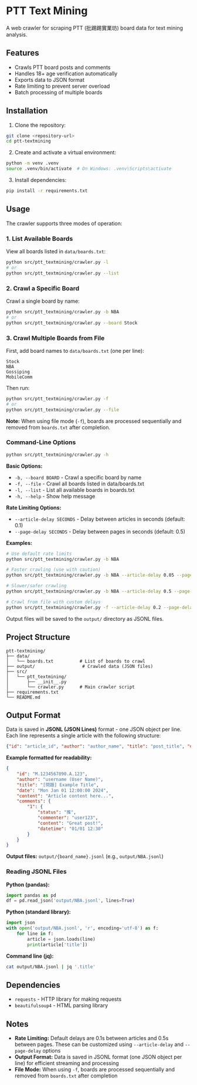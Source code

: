 # PTT Text Mining

A web crawler for scraping PTT (批踢踢實業坊) board data for text mining analysis.

## Features

- Crawls PTT board posts and comments
- Handles 18+ age verification automatically
- Exports data to JSON format
- Rate limiting to prevent server overload
- Batch processing of multiple boards

## Installation

1. Clone the repository:
```bash
git clone <repository-url>
cd ptt-textmining
```

2. Create and activate a virtual environment:
```bash
python -m venv .venv
source .venv/bin/activate  # On Windows: .venv\Scripts\activate
```

3. Install dependencies:
```bash
pip install -r requirements.txt
```

## Usage

The crawler supports three modes of operation:

### 1. List Available Boards

View all boards listed in `data/boards.txt`:

```bash
python src/ptt_textmining/crawler.py -l
# or
python src/ptt_textmining/crawler.py --list
```

### 2. Crawl a Specific Board

Crawl a single board by name:

```bash
python src/ptt_textmining/crawler.py -b NBA
# or
python src/ptt_textmining/crawler.py --board Stock
```

### 3. Crawl Multiple Boards from File

First, add board names to `data/boards.txt` (one per line):
```
Stock
NBA
Gossiping
MobileComm
```

Then run:
```bash
python src/ptt_textmining/crawler.py -f
# or
python src/ptt_textmining/crawler.py --file
```

**Note:** When using file mode (`-f`), boards are processed sequentially and removed from `boards.txt` after completion.

### Command-Line Options

```bash
python src/ptt_textmining/crawler.py -h
```

**Basic Options:**
- `-b, --board BOARD` - Crawl a specific board by name
- `-f, --file` - Crawl all boards listed in data/boards.txt
- `-l, --list` - List all available boards in boards.txt
- `-h, --help` - Show help message

**Rate Limiting Options:**
- `--article-delay SECONDS` - Delay between articles in seconds (default: 0.1)
- `--page-delay SECONDS` - Delay between pages in seconds (default: 0.5)

**Examples:**

```bash
# Use default rate limits
python src/ptt_textmining/crawler.py -b NBA

# Faster crawling (use with caution)
python src/ptt_textmining/crawler.py -b NBA --article-delay 0.05 --page-delay 0.2

# Slower/safer crawling
python src/ptt_textmining/crawler.py -b NBA --article-delay 0.5 --page-delay 1.0

# Crawl from file with custom delays
python src/ptt_textmining/crawler.py -f --article-delay 0.2 --page-delay 0.8
```

Output files will be saved to the `output/` directory as JSONL files.

## Project Structure

```
ptt-textmining/
├── data/
│   └── boards.txt          # List of boards to crawl
├── output/                  # Crawled data (JSON files)
├── src/
│   └── ptt_textmining/
│       ├── __init__.py
│       └── crawler.py      # Main crawler script
├── requirements.txt
└── README.md
```

## Output Format

Data is saved in **JSONL (JSON Lines)** format - one JSON object per line. Each line represents a single article with the following structure:

```json
{"id": "article_id", "author": "author_name", "title": "post_title", "date": "post_date", "content": "main_content", "comments": {"1": {"status": "推/噓/→", "commenter": "user_id", "content": "comment_text", "datetime": "comment_time"}}}
```

**Example formatted for readability:**
```json
{
    "id": "M.1234567890.A.123",
    "author": "username (User Name)",
    "title": "[問題] Example Title",
    "date": "Mon Jan 01 12:00:00 2024",
    "content": "Article content here...",
    "comments": {
        "1": {
            "status": "推",
            "commenter": "user123",
            "content": "Great post!",
            "datetime": "01/01 12:30"
        }
    }
}
```

**Output files:** `output/{board_name}.jsonl` (e.g., `output/NBA.jsonl`)

### Reading JSONL Files

**Python (pandas):**
```python
import pandas as pd
df = pd.read_json('output/NBA.jsonl', lines=True)
```

**Python (standard library):**
```python
import json
with open('output/NBA.jsonl', 'r', encoding='utf-8') as f:
    for line in f:
        article = json.loads(line)
        print(article['title'])
```

**Command line (jq):**
```bash
cat output/NBA.jsonl | jq '.title'
```

## Dependencies

- `requests` - HTTP library for making requests
- `beautifulsoup4` - HTML parsing library

## Notes

- **Rate Limiting:** Default delays are 0.1s between articles and 0.5s between pages. These can be customized using `--article-delay` and `--page-delay` options
- **Output Format:** Data is saved in JSONL format (one JSON object per line) for efficient streaming and processing
- **File Mode:** When using `-f`, boards are processed sequentially and removed from `boards.txt` after completion
